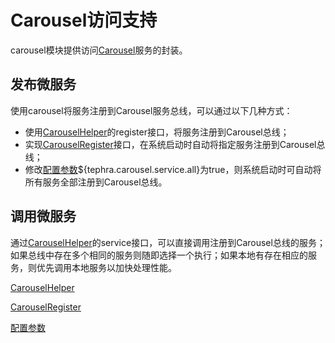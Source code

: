 # Carousel访问支持

carousel模块提供访问[Carousel](https://github.com/heisedebaise/carousel)服务的封装。

## 发布微服务

使用carousel将服务注册到Carousel服务总线，可以通过以下几种方式：
- 使用[CarouselHelper](doc/helper.md)的register接口，将服务注册到Carousel总线；
- 实现[CarouselRegister](doc/register.md)接口，在系统启动时自动将指定服务注册到Carousel总线；
- 修改[配置参数](src/main/resources/carousel.tephra.config)${tephra.carousel.service.all}为true，则系统启动时可自动将所有服务全部注册到Carousel总线。

## 调用微服务

通过[CarouselHelper](doc/helper.md)的service接口，可以直接调用注册到Carousel总线的服务；如果总线中存在多个相同的服务则随即选择一个执行；如果本地有存在相应的服务，则优先调用本地服务以加快处理性能。

[CarouselHelper](doc/helper.md)

[CarouselRegister](doc/register.md)

[配置参数](src/main/resources/carousel.tephra.config)